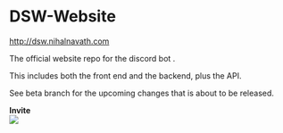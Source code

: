 # DSW-Website

http://dsw.nihalnavath.com

The official website repo for the discord bot <DSW>.

This includes both the front end and the backend, plus the API.

See beta branch for the upcoming changes that is about to be released.

**Invite**<br>
<img src = "https://infinitybotlist.com/bots/658566989077544970/widget?size=small"></img>
